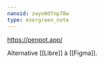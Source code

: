 ```yaml
---
nanoid: zwyo0dfnp78w
type: evergreen_note
---
```

https://penpot.app/

Alternative [[Libre]] à [[Figma]].
